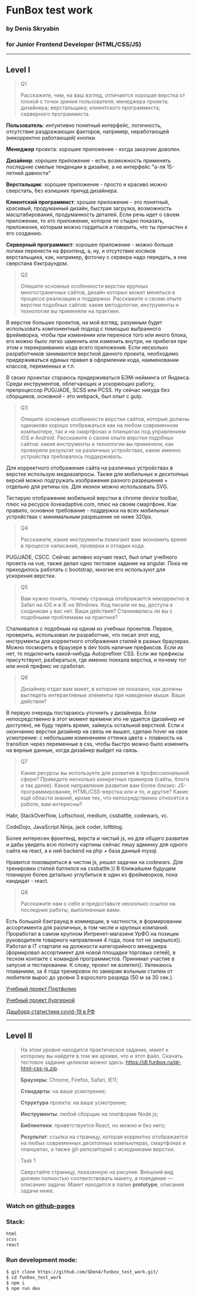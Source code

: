 # FunBox test work
### by Denis Skryabin
### for Junior Frontend Developer (HTML/CSS/JS)

---

## Level I

>Q1
>
> Расскажите, чем, на ваш взгляд, отличается хорошая верстка от плохой с точки зрения
> пользователя;
> менеджера проекта;
> дизайнера;
> верстальщика;
> клиентского программиста;
> серверного программиста.

**Пользователь**: интуитивно понятный интерфейс, логичность, отсутствие раздражающих факторов, например, неработающей (некорректно работающей) кнопки.

**Менеджер** проекта: хорошее приложение - когда заказчик доволен.

**Дизайнер**: хорошее приложение - есть возможность применить последние смелые тенденции в дизайне, а не интерфейс "а-ля 15-летней давности"

**Верстальщик**: хорошее приложение - просто и красиво можно сверстать, без излишних причуд дизайнера.

**Клиентский программист**: хрошее приложение - это понятный, красивый, продуманный дизайн, быстрая загрузка, возможность масштабирования, продуманность деталей. Если речь идет о своем приложении, то это приложение, которое не стыдно показать, приложение, которым можно гордиться и говорить, что ты причастен к его созданию.

**Серверный программист**: хорошее приложение - можно больше логики перенести на фронтенд, а, ну, и отсутствие косяков верстальщика, как, например, фоточку с сервера надо передать, а она сверстана бэкграундом.

>Q2
>
> Опишите основные особенности верстки крупных многостраничных сайтов, дизайн которых может меняться в процессе реализации и поддержки.
> Расскажите о своем опыте верстки подобных сайтов: какие методологии, инструменты и технологии вы применяли на практике.

В верстке больших проектов, на мой взгляд, разумным будет использовать компонентный подход с помощью выбранного фреймворка, чтобы при изменении или переносе того или иного блока, его можно было легко заменить или изменить внутри, не прибегая при этом к перекраиванию кода всего приложения. Если несколько разработчиков занимаются версткой данного проекта, необходимо придерживаться единых правил в оформлении кода, наименовании классов, переменных и т.п.

В своих проектах стараюсь придерживаться БЭМ-нейминга от Яндекса. Среди инструментов, облегчающих и ускоряющих работу, препроцессор PUG/JADE, SCSS или PCSS. Ну сейчас никуда без сборщиков, основной - это webpack, был опыт с gulp.

>Q3
>
> Опишите основные особенности верстки сайтов, которые должны одинаково хорошо отображаться как на любом современном компьютере, так и на смартфонах и планшетах под управлением iOS и Android. Расскажите о своем опыте верстки подобных сайтов: какие инструменты и технологии вы применяли, как проверяли результат на различных устройствах, какие именно устройства требовалось поддерживать.

Для корректного отображения сайта на различных устройствах в верстке использую медиазапросы. Также для мобильных и десктопных версий можно подгружать изображения разного разрешения + отдельно для ретины ios. Для иконок можно использовать SVG.

Тестирую отображение мобильной верстки в chrome device toolbar, плюс на ресурсе iloveadaptive.com, плюс на своем смартфоне. Как правило, основное требование - поддержка на всех мобильных устройствах с минимальным разрешение не ниже 320px.

>Q4
>
> Расскажите, какие инструменты помогают вам экономить время в процессе написания, проверки и отладки кода.

PUG/JADE, CSCC. Сейчас активно изучаю react, был опыт учебного проекта на vue, также делал одно тестовое задание на angular. Пока не приходилось работать с bootstrap, многие его используют для ускорения верстки.

>Q5
>
> Вам нужно понять, почему страница отображается некорректно в Safari на iOS и в IE на Windows. Код писали не вы, доступа к сходникам у вас нет. Ваши действия? Сталкивались ли вы с подобными проблемами на практике?

Сталкивался с подобным на одном из учебных проектов. Первое, проверить, использовал ли разработчик, что писал этот код, инструменты для корректного отображения стилей в разных браузерах. Можно посмореть в браузере в dev tools наличие префиксов. Если их нет, то подключить какой-нибудь Autoprefixer CSS. Если же префиксы присутствуют, разбираться, где именно поехала верстка, и почему тот или иной префикс не сработал.

>Q6
>
> Дизайнер отдал вам макет, в котором не показано, как должны выглядеть интерактивные элементы при наведении мыши. Ваши действия?

В первую очередь постараюсь уточнить у дизайнера. Если непосредственно в этот момент времени это не удается (дизайнер не доступен), не буду терять время, займусь остальной версткой. Если к окончанию верстки дизайнер на связь не вышел, сделаю hover на свое усмотрение: с небольшим изменением оттенка цвета + плавность на transition через переменные в css, чтобы быстро можно было изменить на верные данные, когда дизайнер выйдет на связь.

>Q7
>
> Какие ресурсы вы используете для развития в профессиональной сфере? Приведите несколько конкретных примеров (сайты, блоги и так далее).
> Какое направление развития вам более близко: JS-программирование, HTML/CSS-верстка или и то, и другое?
> Какие ещё области знаний, кроме тех, что непосредственно относятся к работе, вам интересны?

Habr, StackOverflow, Loftschool, medium, cssbattle, codewars, vc.

CodeDojo, JavaScript.Ninja, jack coder, loftblog.

Более интересен фронтенд, верста и чистый js, но для общего развития и дабы увидеть всю полноту картины сейчас пишу админку для одного сайта на react, а к ней backend на php + база данный mysql.

Нравится поковыряться в чистом js, решал задачки на codewars. Для тренировки стилей батлился на cssbattle.))
В ближайшем будущем планирую более детально углубиться в один из фреймворков, пока кандидат - react.

>Q8
>
> Расскажите нам о себе и предоставьте несколько ссылок на последние работы, выполненные вами.

Есть большой бэкграунд в коммерции, в частности, в формировании ассортимента для различных, в том числе и крупных компаний. Проработал в самом крупном Интренет-магазине УрФО на позиции руководителя товарного направления 4 года, пока тот не закрылся)). Работал в IT стартапе на должности категорийного менеджера (формировал ассортимент для новой площадки торговых сетей), в тесном контакте с командой программистов. Принимал участие в запуске и тестировании. К слову, проект не взлетел((. Увлекаюсь плаванием, за 4 года тренировок по замерам вольным стилем от любителя вырос до уровня 3 взрослого разряда (50 м за 30 сек.).

[Учебный проект Портфолио](https://sden4.github.io/portfolio/)

[Учебный проект бургерной](https://sden4.github.io/burger_project/dist/)

[Дашборд статистики covid-19 в РФ](https://skriabin.site/)

---

## Level II

>На этом уровне находится практическое задание, макет к которому вы найдете в том же архиве, что и этот файл. Скачать тестовое задание целиком можно здесь: https://dl.funbox.ru/qt-html-css-js.zip.
>
>**Браузеры**: Chrome, Firefox, Safari, IE11;
>
>**Стандарты**: на ваше усмотрение;
>
>**Структура** проекта: на ваше усмотрение;
>
>**Инструменты**: любой сборщик на платформе Node.js;
>
>**Библиотеки**: приветствуется React, но можно и без него;
>
>**Результат**: ссылка на страницу, которая корректно отображается на любых современных десктопных компьютерах, смартфонах и планшетах, а также git-репозиторий с исходниками верстки.
>
>Task 1
>
>Сверстайте страницу, показанную на рисунке. Внешний вид должен полностью соответствовать макету, а поведение — описанию задачи. Макет находится в папке **prototype**, описание задачи ниже.


### Watch on [github-pages](https://sden4.github.io/funbox_test_work/)

###  Stack:
```sh
html
scss
react
```

###  Run development mode:
```sh
$ git clone https://github.com/SDen4/funbox_test_work.git/
$ cd funbox_test_work
$ npm i
$ npm run dev
```

<!-- github pages -->
<!-- git add dist && git commit -m "Initial dist subtree commit" -->
<!-- git subtree push --prefix dist origin gh-pages -->
